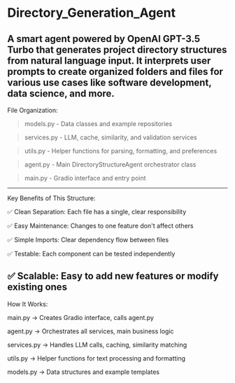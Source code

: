 # Directory_Generation_Agent
A smart agent powered by OpenAI GPT-3.5 Turbo that generates project directory structures from natural language input. It interprets user prompts to create organized folders and files for various use cases like software development, data science, and more.
---------------------------------------------------------------------------------------------------------------------------------------------------------------------------------------------------------------------
File Organization:

> models.py - Data classes and example repositories

> services.py - LLM, cache, similarity, and validation services

> utils.py - Helper functions for parsing, formatting, and preferences

> agent.py - Main DirectoryStructureAgent orchestrator class

> main.py - Gradio interface and entry point
---------------------------------------------------------------------------------------------------------------------------------------------------------------------------------------------------------------------
Key Benefits of This Structure:

✅ Clean Separation: Each file has a single, clear responsibility

✅ Easy Maintenance: Changes to one feature don't affect others

✅ Simple Imports: Clear dependency flow between files

✅ Testable: Each component can be tested independently

✅ Scalable: Easy to add new features or modify existing ones
---------------------------------------------------------------------------------------------------------------------------------------------------------------------------------------------------------------------
How It Works:

main.py → Creates Gradio interface, calls agent.py

agent.py → Orchestrates all services, main business logic

services.py → Handles LLM calls, caching, similarity matching

utils.py → Helper functions for text processing and formatting

models.py → Data structures and example templates
